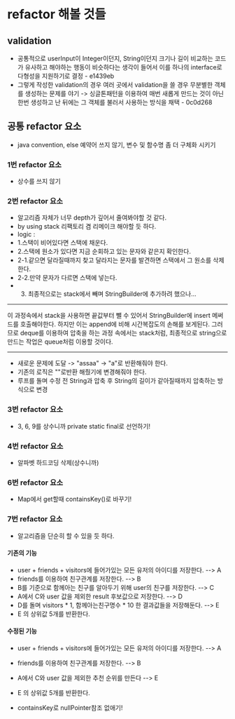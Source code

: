 # refactor 해볼 것들

## validation

- 공통적으로 userInput이 Integer이던지, String이던지 크기나 길이 비교하는 코드가 유사하고 해야하는 행동이 비슷하다는 생각이 들어서 이를 하나의 interface로 다형성을 지원하기로 결정 - e1439eb
- 그렇게 작성한 validation의 경우 여러 곳에서 validation을 쓸 경우 무분별한 객체를 생성하는 문제를 야기 -> 싱글톤패턴을 이용하여 매번 새롭게 만드는 것이 아닌 한번 생성하고 난 뒤에는 그 객체를 불러서 사용하는 방식을 채택 - 0c0d268

## 공통 refactor 요소

- java convention, else 예약어 쓰지 않기, 변수 및 함수명 좀 더 구체화 시키기

### 1번 refactor 요소

- 상수를 쓰지 않기

### 2번 refactor 요소

- 알고리즘 자체가 너무 depth가 깊어서 줄여봐야할 것 같다.
- by using stack 리팩토리 겸 리메이크 해야할 듯 하다.
- logic : 
- 1.스택이 비어있다면 스택에 채운다.
- 2.스택에 원소가 있다면 지금 순회하고 있는 문자와 같은지 확인한다.
- 2-1.같으면 달라질때까지 찾고 달라지는 문자를 발견하면 스택에서 그 원소를 삭제한다.
- 2-2.만약 문자가 다르면 스택에 넣는다.
- 3. 최종적으로는 stack에서 빼며 StringBuilder에 추가하려 했으나...
----
이 과정속에서 stack을 사용하면 끝값부터 뺄 수 있어서 StringBuilder에 insert 메써드를 호출해야한다. 하지만 이는 append에 비해 시간복잡도의 손해를 보게된다. 그러므로 deque를 이용하여 압축을 하는 과정 속에서는 stack처럼, 최종적으로 string으로 만드는 작업은 queue처럼 이용할 것이다.

-----

- 새로운 문제에 도달 -> "assaa" -> "a"로 반환해줘야 한다.
- 기존의 로직은 ""로반환 해줬기에 변경해줘야 한다.
- 루프를 돌며 수정 전 String과 압축 후 String의 길이가 같아질때까지 압축하는 방식으로 변경

### 3번 refactor 요소

- 3, 6, 9를 상수니까 private static final로 선언하기!

### 4번 refactor 요소

- 알파벳 하드코딩 삭제(상수니까)

### 6번 refactor 요소

- Map에서 get할때 containsKey()로 바꾸기!

### 7번 refactor 요소

- 알고리즘을 단순히 할 수 있을 듯 하다.

#### 기존의 기능

- user + friends + visitors에 들어가있는 모든 유저의 아이디를 저장한다. --> A
- friends를 이용하여 친구관계를 저장한다. --> B
- B를 기준으로 함께아는 친구를 알아두기 위해 user의 친구를 저장한다. --> C
- A에서 C와 user 값을 제외한 result 후보값으로 저장한다. --> D
- D를 돌며 visitors * 1, 함께아는친구명수 * 10 한 결과값들을 저장해둔다. --> E
- E 의 상위값 5개를 반환한다.


#### 수정된 기능

- user + friends + visitors에 들어가있는 모든 유저의 아이디를 저장한다. --> A
- friends를 이용하여 친구관계를 저장한다. --> B
- A에서 C와 user 값을 제외한 추천 순위를 만든다 --> E
- E 의 상위값 5개를 반환한다.

- containsKey로 nullPointer참조 없애기!
